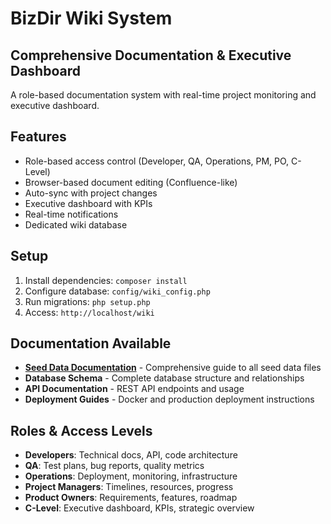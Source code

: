 # BizDir Wiki System
## Comprehensive Documentation & Executive Dashboard

A role-based documentation system with real-time project monitoring and executive dashboard.

## Features
- Role-based access control (Developer, QA, Operations, PM, PO, C-Level)
- Browser-based document editing (Confluence-like)
- Auto-sync with project changes
- Executive dashboard with KPIs
- Real-time notifications
- Dedicated wiki database

## Setup
1. Install dependencies: `composer install`
2. Configure database: `config/wiki_config.php`
3. Run migrations: `php setup.php`
4. Access: `http://localhost/wiki`

## Documentation Available
- **[Seed Data Documentation](seed-data-documentation.md)** - Comprehensive guide to all seed data files
- **Database Schema** - Complete database structure and relationships
- **API Documentation** - REST API endpoints and usage
- **Deployment Guides** - Docker and production deployment instructions

## Roles & Access Levels
- **Developers**: Technical docs, API, code architecture
- **QA**: Test plans, bug reports, quality metrics
- **Operations**: Deployment, monitoring, infrastructure
- **Project Managers**: Timelines, resources, progress
- **Product Owners**: Requirements, features, roadmap
- **C-Level**: Executive dashboard, KPIs, strategic overview
